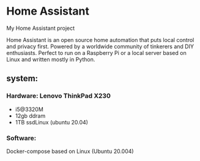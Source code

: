 # Home Assistant
My Home Assistant project

Home Assistant is an open source home automation that puts local control and privacy first. Powered by a worldwide community of tinkerers and DIY enthusiasts. Perfect to run on a Raspberry Pi or a local server based on Linux and written mostly in Python.

## system:
### Hardware: Lenovo ThinkPad X230
 * i5@3320M
 * 12gb ddram
 * 1TB ssdLinux (ubuntu 20.04)
 
### Software:
Docker-compose based on Linux (Ubuntu 20.004)

